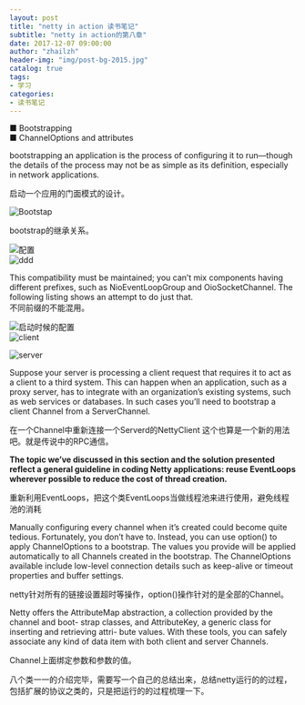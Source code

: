 ```yaml
---    
layout: post  
title: "netty in action 读书笔记"  
subtitle: "netty in action的第八章"  
date: 2017-12-07 09:00:00  
author: "zhailzh"  
header-img: "img/post-bg-2015.jpg"  
catalog: true  
tags:  
- 学习  
categories:  
- 读书笔记
---    
```

■ Bootstrapping     
■ ChannelOptions and attributes    
<!--more-->   
bootstrapping an application is the process of configuring it to run—though the details of the process may not be as simple as its definition, especially in network applications.     

启动一个应用的门面模式的设计。     

![Bootstap](http://7xtrwx.com1.z0.glb.clouddn.com/0d1518359f078f2c0fcf6d9efaa3dca4.png)     

bootstrap的继承关系。     

![配置](http://7xtrwx.com1.z0.glb.clouddn.com/2202a24bd941507239db95c61330833b.png)  
![ddd](http://7xtrwx.com1.z0.glb.clouddn.com/6341f620bb98b62a7c060b93a86bede0.png)     

This compatibility must be maintained; you can’t mix components having different prefixes, such as NioEventLoopGroup and OioSocketChannel. The following listing shows an attempt to do just that.     
不同前缀的不能混用。      


![启动时候的配置](http://7xtrwx.com1.z0.glb.clouddn.com/4d93ea316f4dfdcbde120e1fc6eddc37.png)    
![client](http://7xtrwx.com1.z0.glb.clouddn.com/d2d5b9f8b5bf0e4936706c61207db0e4.png)    

![server](http://7xtrwx.com1.z0.glb.clouddn.com/ad1fe5a83bdacb60a65017e6364e9c4b.png)     

Suppose your server is processing a client request that requires it to act as a client to a third system. This can happen when an application, such as a proxy server, has to integrate with an organization’s existing systems, such as web services or databases. In such cases you’ll need to bootstrap a client Channel from a ServerChannel.     

在一个Channel中重新连接一个Serverd的NettyClient 这个也算是一个新的用法吧。就是传说中的RPC通信。    

**The topic we’ve discussed in this section and the solution presented reflect a general guideline in coding Netty applications: reuse EventLoops wherever possible to reduce the cost of thread creation.**      

重新利用EventLoops，把这个类EventLoops当做线程池来进行使用，避免线程池的消耗    

Manually configuring every channel when it’s created could become quite tedious. Fortunately, you don’t have to. Instead, you can use option() to apply ChannelOptions to a bootstrap. The values you provide will be applied automatically to all Channels created in the bootstrap. The ChannelOptions available include low-level connection details such as keep-alive or timeout properties and buffer settings.      

netty针对所有的链接设置超时等操作，option()操作针对的是全部的Channel。     

Netty offers the AttributeMap abstraction, a collection provided by the channel and boot- strap classes, and AttributeKey<T>, a generic class for inserting and retrieving attri- bute values. With these tools, you can safely associate any kind of data item with both client and server Channels.     

Channel上面绑定参数和参数的值。       

八个类一一的介绍完毕，需要写一个自己的总结出来，总结netty运行的的过程，包括扩展的协议之类的，只是把运行的的过程梳理一下。       

